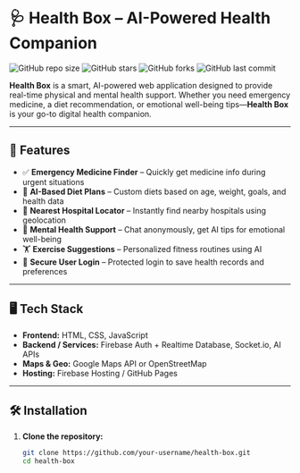 # 🩺 Health Box – AI-Powered Health Companion

![GitHub repo size](https://img.shields.io/github/repo-size/your-username/health-box)
![GitHub stars](https://img.shields.io/github/stars/your-username/health-box?style=social)
![GitHub forks](https://img.shields.io/github/forks/your-username/health-box?style=social)
![GitHub last commit](https://img.shields.io/github/last-commit/your-username/health-box)

**Health Box** is a smart, AI-powered web application designed to provide real-time physical and mental health support. Whether you need emergency medicine, a diet recommendation, or emotional well-being tips—**Health Box** is your go-to digital health companion.

---

## 🚀 Features

- ✅ **Emergency Medicine Finder** – Quickly get medicine info during urgent situations
- 🍱 **AI-Based Diet Plans** – Custom diets based on age, weight, goals, and health data
- 🏥 **Nearest Hospital Locator** – Instantly find nearby hospitals using geolocation
- 💬 **Mental Health Support** – Chat anonymously, get AI tips for emotional well-being
- 🏋️ **Exercise Suggestions** – Personalized fitness routines using AI
- 🔐 **Secure User Login** – Protected login to save health records and preferences

---

## 🖥️ Tech Stack

- **Frontend:** HTML, CSS, JavaScript  
- **Backend / Services:** Firebase Auth + Realtime Database, Socket.io, AI APIs  
- **Maps & Geo:** Google Maps API or OpenStreetMap  
- **Hosting:** Firebase Hosting / GitHub Pages  

---


## 🛠️ Installation

1. **Clone the repository:**
   ```bash
   git clone https://github.com/your-username/health-box.git
   cd health-box
